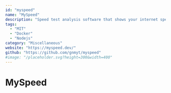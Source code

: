 ```yaml
---
id: "myspeed"
name: "MySpeed"
description: "Speed test analysis software that shows your internet speed for up to 30 days."
tags:
  - "MIT"
  - "Docker"
  - "Nodejs"
category: "Miscellaneous"
website: "https://myspeed.dev/"
github: "https://github.com/gnmyt/myspeed"
#image: "/placeholder.svg?height=300&width=400"
---
```


# MySpeed
